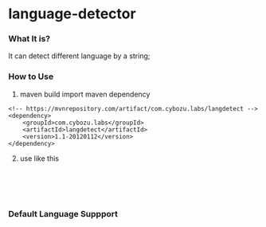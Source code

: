 # language-detector

### What It is?
It can detect different language by a string;

### How to Use

1. maven build
import maven dependency

```
<!-- https://mvnrepository.com/artifact/com.cybozu.labs/langdetect -->
<dependency>
    <groupId>com.cybozu.labs</groupId>
    <artifactId>langdetect</artifactId>
    <version>1.1-20120112</version>
</dependency>

```

2. use like this

```


        
        
```


###  Default Language Suppport

